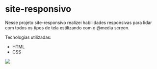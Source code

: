 # site-responsivo
<p>Nesse projeto site-responsivo realizei habilidades responsivas para lidar com todos os tipos de tela estilizando com o @media screen.</p>
<p>Tecnologias utilizadas:</p>

 - HTML
 - CSS
<img src="https://github.com/thiagogssx/site-responsivo/blob/master/assets/we-care-design.png?raw=true">
